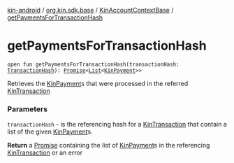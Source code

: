 [kin-android](../../index.md) / [org.kin.sdk.base](../index.md) / [KinAccountContextBase](index.md) / [getPaymentsForTransactionHash](./get-payments-for-transaction-hash.md)

# getPaymentsForTransactionHash

`open fun getPaymentsForTransactionHash(transactionHash: `[`TransactionHash`](../../org.kin.sdk.base.models/-transaction-hash/index.md)`): `[`Promise`](../../org.kin.sdk.base.tools/-promise/index.md)`<`[`List`](https://kotlinlang.org/api/latest/jvm/stdlib/kotlin.collections/-list/index.html)`<`[`KinPayment`](../../org.kin.sdk.base.models/-kin-payment/index.md)`>>`

Retrieves the [KinPayment](../../org.kin.sdk.base.models/-kin-payment/index.md)s that were processed in the referred [KinTransaction](../../org.kin.sdk.base.stellar.models/-kin-transaction/index.md)

### Parameters

`transactionHash` - is the referencing hash for a [KinTransaction](../../org.kin.sdk.base.stellar.models/-kin-transaction/index.md)
that contain a list of the given [KinPayment](../../org.kin.sdk.base.models/-kin-payment/index.md)s.

**Return**
a [Promise](../../org.kin.sdk.base.tools/-promise/index.md) containing the list of [KinPayment](../../org.kin.sdk.base.models/-kin-payment/index.md)s in the referencing [KinTransaction](../../org.kin.sdk.base.stellar.models/-kin-transaction/index.md)
or an error

